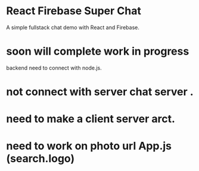 # React Firebase Super Chat

A simple fullstack chat demo with React and Firebase. 

# soon will complete work in progress 
backend need to connect with node.js. 
# not connect with server chat server .
# need to make a client server arct. 
# need to work on photo url App.js (search.logo)

